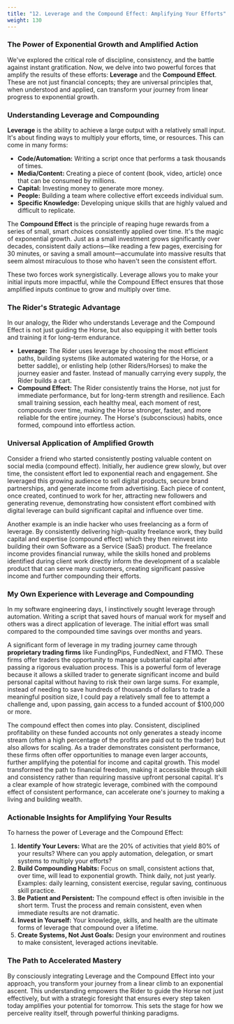 ```yaml
---
title: "12. Leverage and the Compound Effect: Amplifying Your Efforts"
weight: 130
---
```


### The Power of Exponential Growth and Amplified Action

We've explored the critical role of discipline, consistency, and the battle against instant gratification. Now, we delve into two powerful forces that amplify the results of these efforts: **Leverage** and the **Compound Effect**. These are not just financial concepts; they are universal principles that, when understood and applied, can transform your journey from linear progress to exponential growth.

### Understanding Leverage and Compounding

**Leverage** is the ability to achieve a large output with a relatively small input. It's about finding ways to multiply your efforts, time, or resources. This can come in many forms:
*   **Code/Automation:** Writing a script once that performs a task thousands of times.
*   **Media/Content:** Creating a piece of content (book, video, article) once that can be consumed by millions.
*   **Capital:** Investing money to generate more money.
*   **People:** Building a team where collective effort exceeds individual sum.
*   **Specific Knowledge:** Developing unique skills that are highly valued and difficult to replicate.

The **Compound Effect** is the principle of reaping huge rewards from a series of small, smart choices consistently applied over time. It's the magic of exponential growth. Just as a small investment grows significantly over decades, consistent daily actions—like reading a few pages, exercising for 30 minutes, or saving a small amount—accumulate into massive results that seem almost miraculous to those who haven't seen the consistent effort.

These two forces work synergistically. Leverage allows you to make your initial inputs more impactful, while the Compound Effect ensures that those amplified inputs continue to grow and multiply over time.

### The Rider's Strategic Advantage

In our analogy, the Rider who understands Leverage and the Compound Effect is not just guiding the Horse, but also equipping it with better tools and training it for long-term endurance.
*   **Leverage:** The Rider uses leverage by choosing the most efficient paths, building systems (like automated watering for the Horse, or a better saddle), or enlisting help (other Riders/Horses) to make the journey easier and faster. Instead of manually carrying every supply, the Rider builds a cart.
*   **Compound Effect:** The Rider consistently trains the Horse, not just for immediate performance, but for long-term strength and resilience. Each small training session, each healthy meal, each moment of rest, compounds over time, making the Horse stronger, faster, and more reliable for the entire journey. The Horse's (subconscious) habits, once formed, compound into effortless action.

### Universal Application of Amplified Growth

Consider a friend who started consistently posting valuable content on social media (compound effect). Initially, her audience grew slowly, but over time, the consistent effort led to exponential reach and engagement. She leveraged this growing audience to sell digital products, secure brand partnerships, and generate income from advertising. Each piece of content, once created, continued to work for her, attracting new followers and generating revenue, demonstrating how consistent effort combined with digital leverage can build significant capital and influence over time.

Another example is an indie hacker who uses freelancing as a form of leverage. By consistently delivering high-quality freelance work, they build capital and expertise (compound effect) which they then reinvest into building their own Software as a Service (SaaS) product. The freelance income provides financial runway, while the skills honed and problems identified during client work directly inform the development of a scalable product that can serve many customers, creating significant passive income and further compounding their efforts.

### My Own Experience with Leverage and Compounding

In my software engineering days, I instinctively sought leverage through automation. Writing a script that saved hours of manual work for myself and others was a direct application of leverage. The initial effort was small compared to the compounded time savings over months and years.



A significant form of leverage in my trading journey came through **proprietary trading firms** like FundingPips, FundedNext, and FTMO. These firms offer traders the opportunity to manage substantial capital after passing a rigorous evaluation process. This is a powerful form of leverage because it allows a skilled trader to generate significant income and build personal capital without having to risk their own large sums. For example, instead of needing to save hundreds of thousands of dollars to trade a meaningful position size, I could pay a relatively small fee to attempt a challenge and, upon passing, gain access to a funded account of $100,000 or more.

The compound effect then comes into play. Consistent, disciplined profitability on these funded accounts not only generates a steady income stream (often a high percentage of the profits are paid out to the trader) but also allows for scaling. As a trader demonstrates consistent performance, these firms often offer opportunities to manage even larger accounts, further amplifying the potential for income and capital growth. This model transformed the path to financial freedom, making it accessible through skill and consistency rather than requiring massive upfront personal capital. It's a clear example of how strategic leverage, combined with the compound effect of consistent performance, can accelerate one's journey to making a living and building wealth.

### Actionable Insights for Amplifying Your Results

To harness the power of Leverage and the Compound Effect:

1.  **Identify Your Levers:** What are the 20% of activities that yield 80% of your results? Where can you apply automation, delegation, or smart systems to multiply your efforts?
2.  **Build Compounding Habits:** Focus on small, consistent actions that, over time, will lead to exponential growth. Think daily, not just yearly. Examples: daily learning, consistent exercise, regular saving, continuous skill practice.
3.  **Be Patient and Persistent:** The compound effect is often invisible in the short term. Trust the process and remain consistent, even when immediate results are not dramatic.
4.  **Invest in Yourself:** Your knowledge, skills, and health are the ultimate forms of leverage that compound over a lifetime.
5.  **Create Systems, Not Just Goals:** Design your environment and routines to make consistent, leveraged actions inevitable.

### The Path to Accelerated Mastery

By consciously integrating Leverage and the Compound Effect into your approach, you transform your journey from a linear climb to an exponential ascent. This understanding empowers the Rider to guide the Horse not just effectively, but with a strategic foresight that ensures every step taken today amplifies your potential for tomorrow. This sets the stage for how we perceive reality itself, through powerful thinking paradigms.
